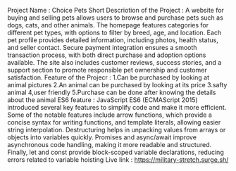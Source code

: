 Project Name : Choice Pets
Short Descriotion of the Project : A website for buying and selling pets allows users to browse and purchase pets such as dogs, cats, and other animals. The homepage features categories for different pet types, with options to filter by breed, age, and location. Each pet profile provides detailed information, including photos, health status, and seller contact. Secure payment integration ensures a smooth transaction process, with both direct purchase and adoption options available. The site also includes customer reviews, success stories, and a support section to promote responsible pet ownership and customer satisfaction.
Feature of the Projecr : 1.Can be purchased by looking at animal pictures   2.An animal can be purchased by looking at its price   3.safty animal    4,user friendly    5.Purchase can be done after knowing the details about the animal
ES6 feature   : JavaScript ES6 (ECMAScript 2015) introduced several key features to simplify code and make it more efficient. Some of the notable features include arrow functions, which provide a concise syntax for writing functions, and template literals, allowing easier string interpolation. Destructuring helps in unpacking values from arrays or objects into variables quickly. Promises and async/await improve asynchronous code handling, making it more readable and structured. Finally, let and const provide block-scoped variable declarations, reducing errors related to variable hoisting
Live link  : https://military-stretch.surge.sh/
